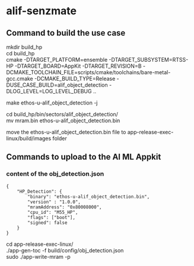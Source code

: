 # alif-senzmate

## Command to build the use case    

mkdir build_hp  
cd build_hp  
cmake -DTARGET_PLATFORM=ensemble -DTARGET_SUBSYSTEM=RTSS-HP -DTARGET_BOARD=AppKit -DTARGET_REVISION=B -DCMAKE_TOOLCHAIN_FILE=scripts/cmake/toolchains/bare-metal-gcc.cmake -DCMAKE_BUILD_TYPE=Release -DUSE_CASE_BUILD=alif_object_detection -DLOG_LEVEL=LOG_LEVEL_DEBUG ..  

make ethos-u-alif_object_detection -j  

cd build_hp/bin/sectors/alif_object_detection/  
mv mram.bin ethos-u-alif_object_detection.bin  

move the ethos-u-alif_object_detection.bin file to app-release-exec-linux/build/images folder  


## Commands to upload to the AI ML Appkit  

### content of the obj_detection.json    
```
{
    "HP_Detection": {
        "binary": "ethos-u-alif_object_detection.bin",
        "version" : "1.0.0",
        "mramAddress": "0x80008000",
        "cpu_id": "M55_HP",
        "flags": ["boot"],
        "signed": false
    }
}
```  

cd app-release-exec-linux/  
./app-gen-toc -f build/config/obj_detection.json  
sudo ./app-write-mram -p  
